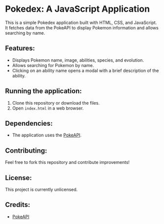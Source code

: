 # Pokedex: A JavaScript Application
This is a simple Pokedex application built with HTML, CSS, and JavaScript. It fetches data from the PokeAPI to display Pokemon information and allows searching by name.

## Features:
- Displays Pokemon name, image, abilities, species, and evolution.
- Allows searching for Pokemon by name.
- Clicking on an ability name opens a modal with a brief description of the ability.

## Running the application:
1. Clone this repository or download the files.
2. Open `index.html` in a web browser.

## Dependencies:
- The application uses the [PokeAPI](https://pokeapi.co/).

## Contributing:
Feel free to fork this repository and contribute improvements!

## License:
This project is currently unlicensed.

## Credits:
- [PokeAPI](https://pokeapi.co/)
